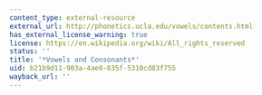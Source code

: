```yaml
---
content_type: external-resource
external_url: http://phonetics.ucla.edu/vowels/contents.html
has_external_license_warning: true
license: https://en.wikipedia.org/wiki/All_rights_reserved
status: ''
title: '*Vowels and Consonants*'
uid: b21b9d11-903a-4ae0-835f-5310cd83f755
wayback_url: ''
---
```

